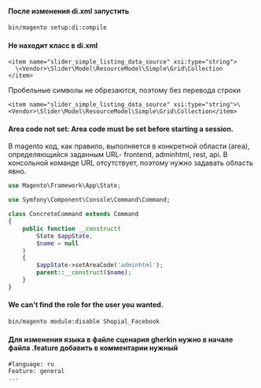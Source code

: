 #### После изменения di.xml запустить

```bash
bin/magento setup:di:compile
```

#### Не находит класс в di.xml

```
<item name="slider_simple_listing_data_source" xsi:type="string">
  \<Vendor>\Slider\Model\ResourceModel\Simple\Grid\Collection
</item>
```

Пробельные символы не обрезаются, поэтому без перевода строки

```
<item name="slider_simple_listing_data_source" xsi:type="string">\<Vendor>\Slider\Model\ResourceModel\Simple\Grid\Collection</item>
```

#### Area code not set: Area code must be set before starting a session.

В magento код, как правило, выполняется в конкретной области \(area\), определяющийся заданным URL- frontend, adminhtml, rest, api. В консольной команде URL отсутствует, поэтому нужно задавать область явно.

```php
use Magento\Framework\App\State;

use Symfony\Component\Console\Command\Command;

class ConcreteCommand extends Command
{
    public function __construct(
        State $appState,
        $name = null
    )
    {
        $appState->setAreaCode('adminhtml');
        parent::__construct($name);
    }
}
```

#### We can't find the role for the user you wanted.

```bash
bin/magento module:disable Shopial_Facebook
```

#### Для изменения языка в файле сценария gherkin нужно в начале файла .feature добавить в комментарии нужный
  ```
  #language: ru
  Feature: general
  ...
  ```





